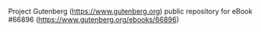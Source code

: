 Project Gutenberg (https://www.gutenberg.org) public repository for eBook #66896 (https://www.gutenberg.org/ebooks/66896)
